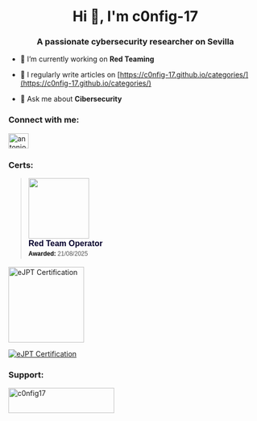 <h1 align="center">Hi 👋, I'm c0nfig-17</h1>
<h3 align="center">A passionate cybersecurity researcher on Sevilla</h3>

- 🔭 I’m currently working on **Red Teaming**

- 📝 I regularly write articles on [https://c0nfig-17.github.io/categories/](https://c0nfig-17.github.io/categories/)

- 💬 Ask me about **Cibersecurity**

<h3 align="left">Connect with me:</h3>
<p align="left">
<a href="https://linkedin.com/in/antoniodseri47" target="blank"><img align="center" src="https://raw.githubusercontent.com/rahuldkjain/github-profile-readme-generator/master/src/images/icons/Social/linked-in-alt.svg" alt="antoniodseri47" height="30" width="40" /></a>
</p>

<h3 align="left">Certs:</h3>
<blockquote class="badgr-badge" style="font-family: Helvetica, Roboto, &quot;Segoe UI&quot;, Calibri, sans-serif;"><a href="https://eu.badgr.com/public/assertions/p5pFRJ94TDaTixY-0eMmdA"><img width="120px" height="120px" src="https://api.eu.badgr.io/public/assertions/p5pFRJ94TDaTixY-0eMmdA/image"></a><p class="badgr-badge-name" style="hyphens: auto; overflow-wrap: break-word; word-wrap: break-word; margin: 0; font-size: 16px; font-weight: 600; font-style: normal; font-stretch: normal; line-height: 1.25; letter-spacing: normal; text-align: left; color: #05012c;">Red Team Operator</p><p class="badgr-badge-date" style="margin: 0; font-size: 12px; font-style: normal; font-stretch: normal; line-height: 1.67; letter-spacing: normal; text-align: left; color: #555555;"><strong style="font-size: 12px; font-weight: bold; font-style: normal; font-stretch: normal; line-height: 1.67; letter-spacing: normal; text-align: left; color: #000;">Awarded: </strong>21/08/2025</p><p style="margin: 16px 0; padding: 0;"></blockquote>

<a href="https://certs.ine.com/fa3ac3a4-8855-443c-b155-fae01aa7caab#acc.riynwDEO" target="_blank">
  <img src="[https://i.imgur.com/JR7vV1o.png](https://us-east-1.graphassets.com/AwCYQkwjSUCbfkm08Ct1Mz/cmcc3wze0lx3007irps13e6k3)" alt="eJPT Certification" width="150"/>
</a>


[![eJPT Certification](https://us-east-1.graphassets.com/AwCYQkwjSUCbfkm08Ct1Mz/cmcc3wze0lx3007irps13e6k3)](https://certs.ine.com/fa3ac3a4-8855-443c-b155-fae01aa7caab#acc.riynwDEO)


<h3 align="left">Support:</h3>
<p><a href="https://ko-fi.com/c0nfig17"> <img align="left" src="https://cdn.ko-fi.com/cdn/kofi3.png?v=3" height="50" width="210" alt="c0nfig17" /></a></p><br><br>

